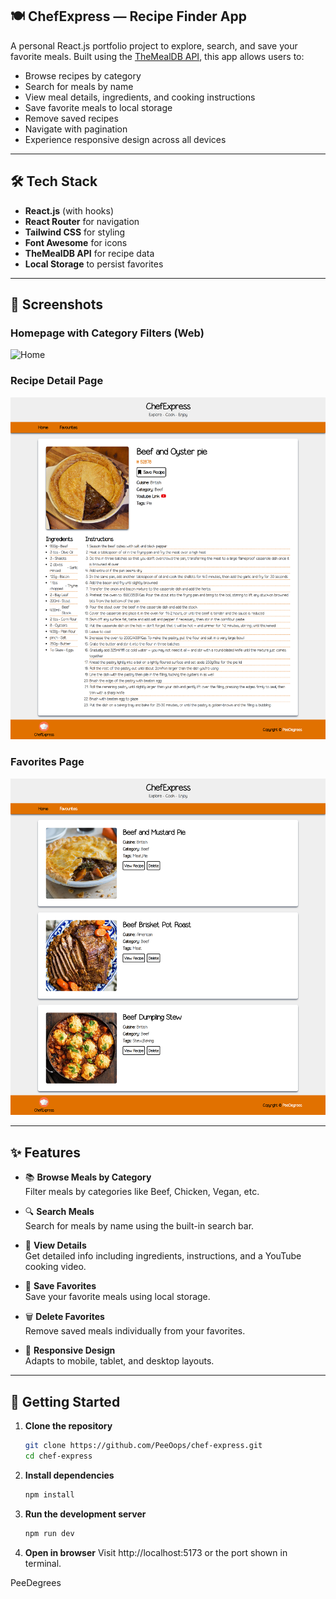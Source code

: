 ## 🍽️ ChefExpress — Recipe Finder App

A personal React.js portfolio project to explore, search, and save your favorite meals. Built using the [TheMealDB API](https://www.themealdb.com/), this app allows users to:

- Browse recipes by category
- Search for meals by name
- View meal details, ingredients, and cooking instructions
- Save favorite meals to local storage
- Remove saved recipes
- Navigate with pagination
- Experience responsive design across all devices

---

## 🛠️ Tech Stack

- **React.js** (with hooks)
- **React Router** for navigation
- **Tailwind CSS** for styling
- **Font Awesome** for icons
- **TheMealDB API** for recipe data
- **Local Storage** to persist favorites

---

## 📸 Screenshots

### Homepage with Category Filters (Web)
![Home](public/screenshots/web/home.png)

### Recipe Detail Page
![Details](public/screenshots/web/fooddetails.png)

### Favorites Page
![Favorites](public/screenshots/web/favourite.png)

---

## ✨ Features

- 📚 **Browse Meals by Category**  
  Filter meals by categories like Beef, Chicken, Vegan, etc.

- 🔍 **Search Meals**  
  Search for meals by name using the built-in search bar.

- 🍳 **View Details**  
  Get detailed info including ingredients, instructions, and a YouTube cooking video.

- 💾 **Save Favorites**  
  Save your favorite meals using local storage.

- 🗑️ **Delete Favorites**  
  Remove saved meals individually from your favorites.

- 📱 **Responsive Design**  
  Adapts to mobile, tablet, and desktop layouts.

---

## 🔧 Getting Started

1. **Clone the repository**
   ```bash
   git clone https://github.com/PeeOops/chef-express.git
   cd chef-express
   ```

2. **Install dependencies**
   ```bash
   npm install
   ```

3. **Run the development server**
   ```bash
   npm run dev
   ```

4. **Open in browser**
   Visit http://localhost:5173 or the port shown in terminal.

PeeDegrees
